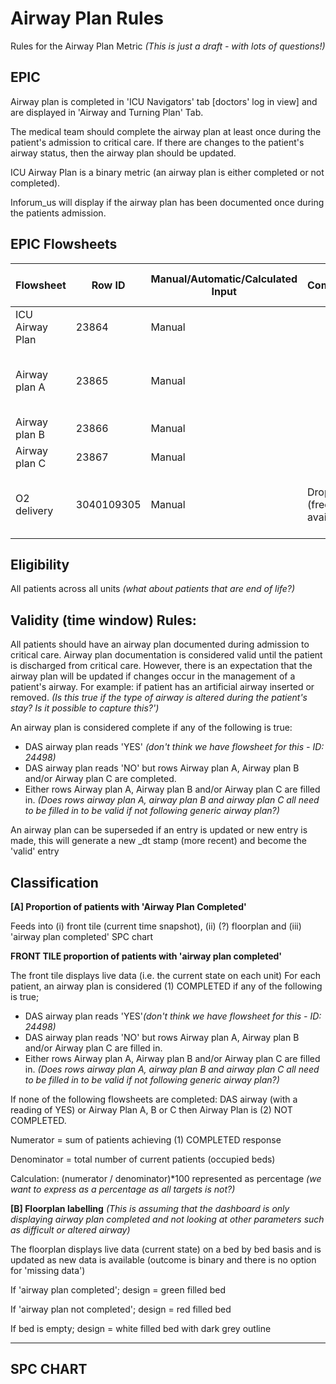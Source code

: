 # Airway Plan Rules 
Rules for the Airway Plan Metric *(This is just a draft - with lots of questions!)*

## EPIC
Airway plan is completed in 'ICU Navigators' tab [doctors' log in view] and are displayed in 'Airway and Turning Plan' Tab.

The medical team should complete the airway plan at least once during the patient's admission to critical care.  If there are changes to the patient's airway status, then the airway plan should be updated.

ICU Airway Plan is a binary metric (an airway plan is either completed or not completed).

Inforum_us will display if the airway plan has been documented once during the patients admission.

## EPIC Flowsheets

 | Flowsheet | Row ID | Manual/Automatic/Calculated Input | Comments | Expected documentation frequency|
 |-|-|-|-|-|
| ICU Airway Plan | 23864 | Manual| | At least once an admission|
| Airway plan A | 23865 | Manual ||Once an admission (if DAS airway plan parameter is no)|
| Airway plan B| 23866|Manual| | |
| Airway plan C | 23867|Manual | | |
|O2 delivery|3040109305|Manual| Drop down (free text available)| Hourly (varies depending on patient's clinical condition)|


## Eligibility
All patients across all units *(what about patients that are end of life?)*

## Validity (time window) Rules: 

All patients should have an airway plan documented during admission to critical care. Airway plan documentation is considered valid until the patient is discharged from critical care.  However, there is an expectation that the airway plan will be updated if changes occur in the management of a patient's airway. For example: if patient has an artificial airway inserted or removed. *(Is this true if the type of airway is altered during the patient's stay? Is it possible to capture this?')* 

An airway plan is considered complete if any of the following is true:
 - DAS airway plan reads 'YES' *(don't think we have flowsheet for this - ID: 24498)*
 - DAS airway plan reads 'NO' but rows Airway plan A, Airway plan B and/or Airway plan C are completed. 
 - Either rows Airway plan A, Airway plan B and/or Airway plan C are filled in.
   *(Does rows airway plan A, airway plan B and airway plan C all need to be filled in to be valid if not following generic airway plan?)*
   
An airway plan can be superseded if an entry is updated or new entry is made, this will generate a new _dt stamp (more recent) and become the 'valid' entry

## Classification

**[A] Proportion of patients with 'Airway Plan Completed'**

Feeds into (i) front tile (current time snapshot), (ii) (?) floorplan and (iii) 'airway plan completed' SPC chart

**FRONT TILE proportion of patients with 'airway plan completed'**

The front tile displays live data (i.e. the current state on each unit)
For each patient, an airway plan is considered (1) COMPLETED if any of the following is true;

 - DAS airway plan reads 'YES'*(don't think we have flowsheet for this - ID: 24498)*
 - DAS airway plan reads 'NO' but rows Airway plan A, Airway plan B and/or Airway plan C are filled in.
 - Either rows Airway plan A, Airway plan B and/or Airway plan C are filled in.
   *(Does rows airway plan A, airway plan B and airway plan C all need to be filled in to be valid if not following generic airway plan?)*

If none of the following flowsheets are completed: DAS airway (with a reading of YES) or Airway Plan A, B or C then Airway Plan is (2) NOT COMPLETED.

Numerator = sum of patients achieving (1) COMPLETED response

Denominator = total number of current patients (occupied beds)

Calculation: (numerator / denominator)*100 represented as percentage *(we want to express as a percentage as all targets is not?)*

**[B] Floorplan labelling** *(This is assuming that the dashboard is only displaying airway plan completed and not looking at other parameters such as difficult or altered airway)*

The floorplan displays live data (current state) on a bed by bed basis and is updated as new data is available (outcome is binary and there is no option for 'missing data')

If 'airway plan completed'; design = green filled bed

If 'airway plan not completed'; design = red filled bed

If bed is empty; design = white filled bed with dark grey outline

---
## SPC CHART








